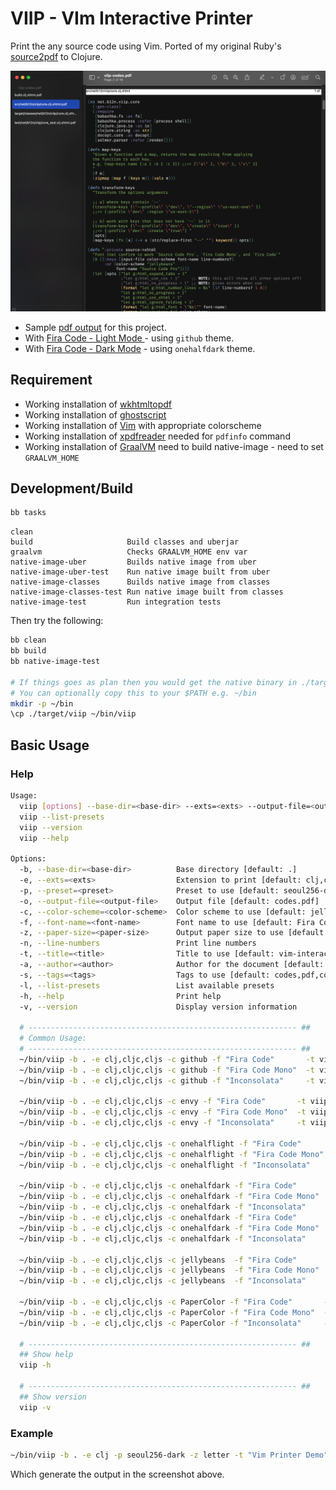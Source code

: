 # VIIP - VIm Interactive Printer

Print the any source code using Vim. Ported of my original Ruby's [source2pdf](https://github.com/agilecreativity/source2pdf) to Clojure.

![](https://github.com/burinc/viip/raw/main/screenshot.png)

- Sample [pdf output](https://github.com/burinc/viip/blob/main/viip-codes.pdf) for this project.
- With [Fira Code - Light Mode ](https://github.com/burinc/viip/blob/main/code-github-fira-code.pdf) - using `github` theme.
- With [Fira Code - Dark Mode](https://github.com/burinc/viip/blob/main/code-onehalfdark-fira-code.pdf) - using `onehalfdark` theme.

## Requirement

- Working installation of [wkhtmltopdf](https://wkhtmltopdf.org)
- Working installation of [ghostscript](https://www.ghostscript.com)
- Working installation of [Vim](https://www.vim.org) with appropriate colorscheme
- Working installation of [xpdfreader](https://www.xpdfreader.com) needed for `pdfinfo` command
- Working installation of [GraalVM](https://www.graalvm.org) need to build native-image - need to set `GRAALVM_HOME`

## Development/Build

``` sh
bb tasks
```

``` text
clean
build                     Build classes and uberjar
graalvm                   Checks GRAALVM_HOME env var
native-image-uber         Builds native image from uber
native-image-uber-test    Run native image built from uber
native-image-classes      Builds native image from classes
native-image-classes-test Run native image built from classes
native-image-test         Run integration tests
```

Then try the following:

``` sh
bb clean
bb build
bb native-image-test

# If things goes as plan then you would get the native binary in ./target/viip
# You can optionally copy this to your $PATH e.g. ~/bin
mkdir -p ~/bin
\cp ./target/viip ~/bin/viip
```

## Basic Usage

### Help

``` sh
Usage:
  viip [options] --base-dir=<base-dir> --exts=<exts> --output-file=<output-file> [ --preset=<preset> | --color-scheme=<color-scheme> --font-name=<font-name> ]
  viip --list-presets
  viip --version
  viip --help

Options:
  -b, --base-dir=<base-dir>          Base directory [default: .]
  -e, --exts=<exts>                  Extension to print [default: clj,cljc,cljs ]
  -p, --preset=<preset>              Preset to use [default: seoul256-dark]
  -o, --output-file=<output-file>    Output file [default: codes.pdf]
  -c, --color-scheme=<color-scheme>  Color scheme to use [default: jellybeans]
  -f, --font-name=<font-name>        Font name to use [default: Fira Code]
  -z, --paper-size=<paper-size>      Output paper size to use [default: letter]
  -n, --line-numbers                 Print line numbers
  -t, --title=<title>                Title to use [default: vim-interactive-printer]
  -a, --author=<author>              Author for the document [default: viip]
  -s, --tags=<tags>                  Tags to use [default: codes,pdf,command-line]
  -l, --list-presets                 List available presets
  -h, --help                         Print help
  -v, --version                      Display version information

  # ------------------------------------------------------------ ##
  # Common Usage:
  # ------------------------------------------------------------ ##
  ~/bin/viip -b . -e clj,cljc,cljs -c github -f "Fira Code"       -t viip-demo -a viip -o code-github-fira-code.pdf
  ~/bin/viip -b . -e clj,cljc,cljs -c github -f "Fira Code Mono"  -t viip-demo -a viip -o code-github-fira-code-mono.pdf
  ~/bin/viip -b . -e clj,cljc,cljs -c github -f "Inconsolata"     -t viip-demo -a viip -o code-github-inconsolata.pdf

  ~/bin/viip -b . -e clj,cljc,cljs -c envy -f "Fira Code"       -t viip-demo -a viip -o code-envy-fira-code.pdf
  ~/bin/viip -b . -e clj,cljc,cljs -c envy -f "Fira Code Mono"  -t viip-demo -a viip -o code-envy-fira-code-mono.pdf
  ~/bin/viip -b . -e clj,cljc,cljs -c envy -f "Inconsolata"     -t viip-demo -a viip -o code-envy-inconsolata.pdf

  ~/bin/viip -b . -e clj,cljc,cljs -c onehalflight -f "Fira Code"      -t viip -a "Vim Interactive Printer" -o code-onehalflight-fira-code.pdf
  ~/bin/viip -b . -e clj,cljc,cljs -c onehalflight -f "Fira Code Mono" -t viip -a "Vim Interactive Printer" -o code-onehalflight-fira-code-mono.pdf
  ~/bin/viip -b . -e clj,cljc,cljs -c onehalflight -f "Inconsolata"    -t viip -a "Vim Interactive Printer" -o code-onehalflight-inconsolata.pdf

  ~/bin/viip -b . -e clj,cljc,cljs -c onehalfdark -f "Fira Code"       -t viip -a "Vim Interactive Printer" -o code-onehalfdark-fira-code.pdf
  ~/bin/viip -b . -e clj,cljc,cljs -c onehalfdark -f "Fira Code Mono"  -t viip -a "Vim Interactive Printer" -o code-onehalfdark-fira-code-mono.pdf
  ~/bin/viip -b . -e clj,cljc,cljs -c onehalfdark -f "Inconsolata"     -t viip -a "Vim Interactive Printer" -o code-onehalfdark-inconsolata.pdf
  ~/bin/viip -b . -e clj,cljc,cljs -c onehalfdark -f "Fira Code"       -t viip -a "Vim Interactive Printer" -o code-onehalfdark-fira-code.pdf
  ~/bin/viip -b . -e clj,cljc,cljs -c onehalfdark -f "Fira Code Mono"  -t viip -a "Vim Interactive Printer" -o code-onehalfdark-fira-code-mono.pdf
  ~/bin/viip -b . -e clj,cljc,cljs -c onehalfdark -f "Inconsolata"     -t viip -a "Vim Interactive Printer" -o code-onehalfdark-inconsolata.pdf

  ~/bin/viip -b . -e clj,cljc,cljs -c jellybeans  -f "Fira Code"       -t viip -a "Vim Interactive Printer" -o code-jellybeans-fira-code.pdf
  ~/bin/viip -b . -e clj,cljc,cljs -c jellybeans  -f "Fira Code Mono"  -t viip -a "Vim Interactive Printer" -o code-jellybeans-fira-code-mono.pdf
  ~/bin/viip -b . -e clj,cljc,cljs -c jellybeans  -f "Inconsolata"     -t viip -a "Vim Interactive Printer" -o code-jellybeans-inconsolata.pdf

  ~/bin/viip -b . -e clj,cljc,cljs -c PaperColor -f "Fira Code"       -t viip-demo -a "Vim Interactive Printer" -o code-papercolor-fira-code.pdf
  ~/bin/viip -b . -e clj,cljc,cljs -c PaperColor -f "Fira Code Mono"  -t viip-demo -a "Vim Interactive Printer" -o code-papercolor-fira-code-mono.pdf
  ~/bin/viip -b . -e clj,cljc,cljs -c PaperColor -f "Inconsolata"     -t viip-demo -a "Vim Interactive Printer" -o code-papercolor-inconsolata.pdf

  # ------------------------------------------------------------ ##
  ## Show help
  viip -h

  # ------------------------------------------------------------ ##
  ## Show version
  viip -v
```

### Example

``` sh
~/bin/viip -b . -e clj -p seoul256-dark -z letter -t "Vim Printer Demo" -o viip-codes.pdf -x /Users/bchoomnuan/codes/b12n-viip/resources/pdfmarks.tmpl
```

Which generate the output in the screenshot above.
